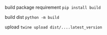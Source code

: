 build package requirement
`pip install build`

build dist
`python -m build`

upload
`twine upload dist/....latest_version`